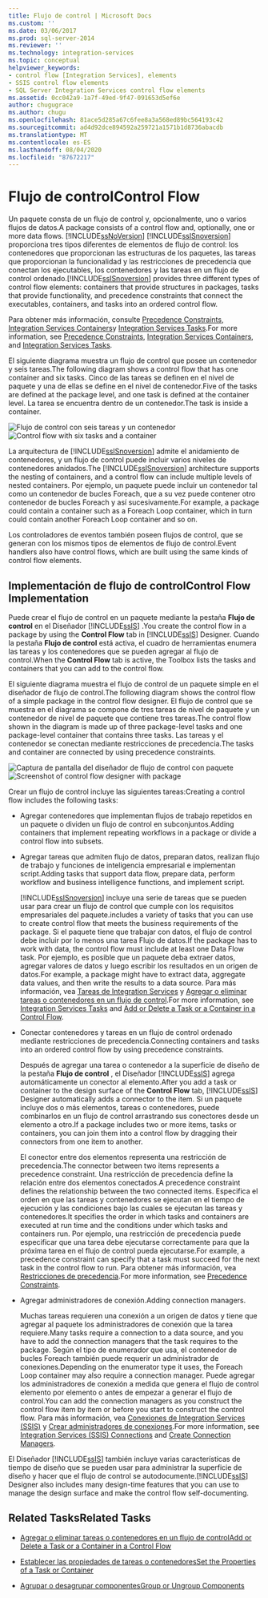 ```yaml
---
title: Flujo de control | Microsoft Docs
ms.custom: ''
ms.date: 03/06/2017
ms.prod: sql-server-2014
ms.reviewer: ''
ms.technology: integration-services
ms.topic: conceptual
helpviewer_keywords:
- control flow [Integration Services], elements
- SSIS control flow elements
- SQL Server Integration Services control flow elements
ms.assetid: 0cc042a9-1a7f-49ed-9f47-091653d5ef6e
author: chugugrace
ms.author: chugu
ms.openlocfilehash: 81ace5d285a67c6fee8a3a568ed89bc564193c42
ms.sourcegitcommit: ad4d92dce894592a259721a1571b1d8736abacdb
ms.translationtype: MT
ms.contentlocale: es-ES
ms.lasthandoff: 08/04/2020
ms.locfileid: "87672217"
---
```

# <a name="control-flow"></a><span data-ttu-id="cc022-102">Flujo de control</span><span class="sxs-lookup"><span data-stu-id="cc022-102">Control Flow</span></span>
  <span data-ttu-id="cc022-103">Un paquete consta de un flujo de control y, opcionalmente, uno o varios flujos de datos.</span><span class="sxs-lookup"><span data-stu-id="cc022-103">A package consists of a control flow and, optionally, one or more data flows.</span></span> [!INCLUDE[ssNoVersion](../../includes/ssnoversion-md.md)] <span data-ttu-id="cc022-104">[!INCLUDE[ssISnoversion](../../../includes/ssisnoversion-md.md)] proporciona tres tipos diferentes de elementos de flujo de control: los contenedores que proporcionan las estructuras de los paquetes, las tareas que proporcionan la funcionalidad y las restricciones de precedencia que conectan los ejecutables, los contenedores y las tareas en un flujo de control ordenado.</span><span class="sxs-lookup"><span data-stu-id="cc022-104">[!INCLUDE[ssISnoversion](../../../includes/ssisnoversion-md.md)] provides three different types of control flow elements: containers that provide structures in packages, tasks that provide functionality, and precedence constraints that connect the executables, containers, and tasks into an ordered control flow.</span></span>

 <span data-ttu-id="cc022-105">Para obtener más información, consulte [Precedence Constraints](precedence-constraints.md), [Integration Services Containers](integration-services-containers.md)y [Integration Services Tasks](integration-services-tasks.md).</span><span class="sxs-lookup"><span data-stu-id="cc022-105">For more information, see [Precedence Constraints](precedence-constraints.md), [Integration Services Containers](integration-services-containers.md), and [Integration Services Tasks](integration-services-tasks.md).</span></span>

 <span data-ttu-id="cc022-106">El siguiente diagrama muestra un flujo de control que posee un contenedor y seis tareas.</span><span class="sxs-lookup"><span data-stu-id="cc022-106">The following diagram shows a control flow that has one container and six tasks.</span></span> <span data-ttu-id="cc022-107">Cinco de las tareas se definen en el nivel de paquete y una de ellas se define en el nivel de contenedor.</span><span class="sxs-lookup"><span data-stu-id="cc022-107">Five of the tasks are defined at the package level, and one task is defined at the container level.</span></span> <span data-ttu-id="cc022-108">La tarea se encuentra dentro de un contenedor.</span><span class="sxs-lookup"><span data-stu-id="cc022-108">The task is inside a container.</span></span>

 <span data-ttu-id="cc022-109">![Flujo de control con seis tareas y un contenedor](../media/ssis-controlflowelmt.gif "Flujo de control con seis tareas y un contenedor")</span><span class="sxs-lookup"><span data-stu-id="cc022-109">![Control flow with six tasks and a container](../media/ssis-controlflowelmt.gif "Control flow with six tasks and a container")</span></span>

 <span data-ttu-id="cc022-110">La arquitectura de [!INCLUDE[ssISnoversion](../../../includes/ssisnoversion-md.md)] admite el anidamiento de contenedores, y un flujo de control puede incluir varios niveles de contenedores anidados.</span><span class="sxs-lookup"><span data-stu-id="cc022-110">The [!INCLUDE[ssISnoversion](../../../includes/ssisnoversion-md.md)] architecture supports the nesting of containers, and a control flow can include multiple levels of nested containers.</span></span> <span data-ttu-id="cc022-111">Por ejemplo, un paquete puede incluir un contenedor tal como un contenedor de bucles Foreach, que a su vez puede contener otro contenedor de bucles Foreach y así sucesivamente.</span><span class="sxs-lookup"><span data-stu-id="cc022-111">For example, a package could contain a container such as a Foreach Loop container, which in turn could contain another Foreach Loop container and so on.</span></span>

 <span data-ttu-id="cc022-112">Los controladores de eventos también poseen flujos de control, que se generan con los mismos tipos de elementos de flujo de control.</span><span class="sxs-lookup"><span data-stu-id="cc022-112">Event handlers also have control flows, which are built using the same kinds of control flow elements.</span></span>

## <a name="control-flow-implementation"></a><span data-ttu-id="cc022-113">Implementación de flujo de control</span><span class="sxs-lookup"><span data-stu-id="cc022-113">Control Flow Implementation</span></span>
 <span data-ttu-id="cc022-114">Puede crear el flujo de control en un paquete mediante la pestaña **Flujo de control** en el Diseñador [!INCLUDE[ssIS](../../../includes/ssis-md.md)] .</span><span class="sxs-lookup"><span data-stu-id="cc022-114">You create the control flow in a package by using the **Control Flow** tab in [!INCLUDE[ssIS](../../../includes/ssis-md.md)] Designer.</span></span> <span data-ttu-id="cc022-115">Cuando la pestaña **Flujo de control** está activa, el cuadro de herramientas enumera las tareas y los contenedores que se pueden agregar al flujo de control.</span><span class="sxs-lookup"><span data-stu-id="cc022-115">When the **Control Flow** tab is active, the Toolbox lists the tasks and containers that you can add to the control flow.</span></span>

 <span data-ttu-id="cc022-116">El siguiente diagrama muestra el flujo de control de un paquete simple en el diseñador de flujo de control.</span><span class="sxs-lookup"><span data-stu-id="cc022-116">The following diagram shows the control flow of a simple package in the control flow designer.</span></span> <span data-ttu-id="cc022-117">El flujo de control que se muestra en el diagrama se compone de tres tareas de nivel de paquete y un contenedor de nivel de paquete que contiene tres tareas.</span><span class="sxs-lookup"><span data-stu-id="cc022-117">The control flow shown in the diagram is made up of three package-level tasks and one package-level container that contains three tasks.</span></span> <span data-ttu-id="cc022-118">Las tareas y el contenedor se conectan mediante restricciones de precedencia.</span><span class="sxs-lookup"><span data-stu-id="cc022-118">The tasks and container are connected by using precedence constraints.</span></span>

 <span data-ttu-id="cc022-119">![Captura de pantalla del diseñador de flujo de control con paquete](../media/samplecontrolflow.gif "Captura de pantalla del diseñador de flujo de control con paquete")</span><span class="sxs-lookup"><span data-stu-id="cc022-119">![Screenshot of control flow designer with package](../media/samplecontrolflow.gif "Screenshot of control flow designer with package")</span></span>

 <span data-ttu-id="cc022-120">Crear un flujo de control incluye las siguientes tareas:</span><span class="sxs-lookup"><span data-stu-id="cc022-120">Creating a control flow includes the following tasks:</span></span>

-   <span data-ttu-id="cc022-121">Agregar contenedores que implementan flujos de trabajo repetidos en un paquete o dividen un flujo de control en subconjuntos.</span><span class="sxs-lookup"><span data-stu-id="cc022-121">Adding containers that implement repeating workflows in a package or divide a control flow into subsets.</span></span>

-   <span data-ttu-id="cc022-122">Agregar tareas que admiten flujo de datos, preparan datos, realizan flujo de trabajo y funciones de inteligencia empresarial e implementan script.</span><span class="sxs-lookup"><span data-stu-id="cc022-122">Adding tasks that support data flow, prepare data, perform workflow and business intelligence functions, and implement script.</span></span>

     [!INCLUDE[ssISnoversion](../../../includes/ssisnoversion-md.md)] <span data-ttu-id="cc022-123">incluye una serie de tareas que se pueden usar para crear un flujo de control que cumple con los requisitos empresariales del paquete.</span><span class="sxs-lookup"><span data-stu-id="cc022-123">includes a variety of tasks that you can use to create control flow that meets the business requirements of the package.</span></span> <span data-ttu-id="cc022-124">Si el paquete tiene que trabajar con datos, el flujo de control debe incluir por lo menos una tarea Flujo de datos.</span><span class="sxs-lookup"><span data-stu-id="cc022-124">If the package has to work with data, the control flow must include at least one Data Flow task.</span></span> <span data-ttu-id="cc022-125">Por ejemplo, es posible que un paquete deba extraer datos, agregar valores de datos y luego escribir los resultados en un origen de datos.</span><span class="sxs-lookup"><span data-stu-id="cc022-125">For example, a package might have to extract data, aggregate data values, and then write the results to a data source.</span></span>  <span data-ttu-id="cc022-126">Para más información, vea [Tareas de Integration Services](integration-services-tasks.md) y [Agregar o eliminar tareas o contenedores en un flujo de control](add-or-delete-a-task-or-a-container-in-a-control-flow.md).</span><span class="sxs-lookup"><span data-stu-id="cc022-126">For more information, see [Integration Services Tasks](integration-services-tasks.md) and [Add or Delete a Task or a Container in a Control Flow](add-or-delete-a-task-or-a-container-in-a-control-flow.md).</span></span>

-   <span data-ttu-id="cc022-127">Conectar contenedores y tareas en un flujo de control ordenado mediante restricciones de precedencia.</span><span class="sxs-lookup"><span data-stu-id="cc022-127">Connecting containers and tasks into an ordered control flow by using precedence constraints.</span></span>

     <span data-ttu-id="cc022-128">Después de agregar una tarea o contenedor a la superficie de diseño de la pestaña **Flujo de control** , el Diseñador [!INCLUDE[ssIS](../../../includes/ssis-md.md)] agrega automáticamente un conector al elemento.</span><span class="sxs-lookup"><span data-stu-id="cc022-128">After you add a task or container to the design surface of the **Control Flow** tab, [!INCLUDE[ssIS](../../../includes/ssis-md.md)] Designer automatically adds a connector to the item.</span></span> <span data-ttu-id="cc022-129">Si un paquete incluye dos o más elementos, tareas o contenedores, puede combinarlos en un flujo de control arrastrando sus conectores desde un elemento a otro.</span><span class="sxs-lookup"><span data-stu-id="cc022-129">If a package includes two or more items, tasks or containers, you can join them into a control flow by dragging their connectors from one item to another.</span></span>

     <span data-ttu-id="cc022-130">El conector entre dos elementos representa una restricción de precedencia.</span><span class="sxs-lookup"><span data-stu-id="cc022-130">The connector between two items represents a precedence constraint.</span></span> <span data-ttu-id="cc022-131">Una restricción de precedencia define la relación entre dos elementos conectados.</span><span class="sxs-lookup"><span data-stu-id="cc022-131">A precedence constraint defines the relationship between the two connected items.</span></span> <span data-ttu-id="cc022-132">Especifica el orden en que las tareas y contenedores se ejecutan en el tiempo de ejecución y las condiciones bajo las cuales se ejecutan las tareas y contenedores.</span><span class="sxs-lookup"><span data-stu-id="cc022-132">It specifies the order in which tasks and containers are executed at run time and the conditions under which tasks and containers run.</span></span> <span data-ttu-id="cc022-133">Por ejemplo, una restricción de precedencia puede especificar que una tarea debe ejecutarse correctamente para que la próxima tarea en el flujo de control pueda ejecutarse.</span><span class="sxs-lookup"><span data-stu-id="cc022-133">For example, a precedence constraint can specify that a task must succeed for the next task in the control flow to run.</span></span> <span data-ttu-id="cc022-134">Para obtener más información, vea [Restricciones de precedencia](precedence-constraints.md).</span><span class="sxs-lookup"><span data-stu-id="cc022-134">For more information, see [Precedence Constraints](precedence-constraints.md).</span></span>

-   <span data-ttu-id="cc022-135">Agregar administradores de conexión.</span><span class="sxs-lookup"><span data-stu-id="cc022-135">Adding connection managers.</span></span>

     <span data-ttu-id="cc022-136">Muchas tareas requieren una conexión a un origen de datos y tiene que agregar al paquete los administradores de conexión que la tarea requiere.</span><span class="sxs-lookup"><span data-stu-id="cc022-136">Many tasks require a connection to a data source, and you have to add the connection managers that the task requires to the package.</span></span> <span data-ttu-id="cc022-137">Según el tipo de enumerador que usa, el contenedor de bucles Foreach también puede requerir un administrador de conexiones.</span><span class="sxs-lookup"><span data-stu-id="cc022-137">Depending on the enumerator type it uses, the Foreach Loop container may also require a connection manager.</span></span> <span data-ttu-id="cc022-138">Puede agregar los administradores de conexión a medida que genera el flujo de control elemento por elemento o antes de empezar a generar el flujo de control.</span><span class="sxs-lookup"><span data-stu-id="cc022-138">You can add the connection managers as you construct the control flow item by item or before you start to construct the control flow.</span></span> <span data-ttu-id="cc022-139">Para más información, vea [Conexiones de Integration Services &#40;SSIS&#41;](../connection-manager/integration-services-ssis-connections.md) y [Crear administradores de conexiones](../create-connection-managers.md).</span><span class="sxs-lookup"><span data-stu-id="cc022-139">For more information, see [Integration Services &#40;SSIS&#41; Connections](../connection-manager/integration-services-ssis-connections.md) and [Create Connection Managers](../create-connection-managers.md).</span></span>

 <span data-ttu-id="cc022-140">El Diseñador [!INCLUDE[ssIS](../../../includes/ssis-md.md)] también incluye varias características de tiempo de diseño que se pueden usar para administrar la superficie de diseño y hacer que el flujo de control se autodocumente.</span><span class="sxs-lookup"><span data-stu-id="cc022-140">[!INCLUDE[ssIS](../../../includes/ssis-md.md)] Designer also includes many design-time features that you can use to manage the design surface and make the control flow self-documenting.</span></span>

## <a name="related-tasks"></a><span data-ttu-id="cc022-141">Related Tasks</span><span class="sxs-lookup"><span data-stu-id="cc022-141">Related Tasks</span></span>

-   [<span data-ttu-id="cc022-142">Agregar o eliminar tareas o contenedores en un flujo de control</span><span class="sxs-lookup"><span data-stu-id="cc022-142">Add or Delete a Task or a Container in a Control Flow</span></span>](add-or-delete-a-task-or-a-container-in-a-control-flow.md)

-   [<span data-ttu-id="cc022-143">Establecer las propiedades de tareas o contenedores</span><span class="sxs-lookup"><span data-stu-id="cc022-143">Set the Properties of a Task or Container</span></span>](../set-the-properties-of-a-task-or-container.md)

-   [<span data-ttu-id="cc022-144">Agrupar o desagrupar componentes</span><span class="sxs-lookup"><span data-stu-id="cc022-144">Group or Ungroup Components</span></span>](../group-or-ungroup-components.md)


